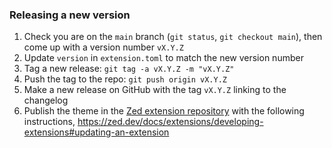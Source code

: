 ### Releasing a new version

 1. Check you are on the `main` branch (`git status`, `git checkout main`), then come up
    with a version number `vX.Y.Z`
 1. Update `version` in `extension.toml` to match the new version number
 1. Tag a new release: `git tag -a vX.Y.Z -m "vX.Y.Z"`
 1. Push the tag to the repo: `git push origin vX.Y.Z`
 1. Make a new release on GitHub with the tag `vX.Y.Z` linking to the changelog
 1. Publish the theme in the [Zed extension repository](https://zed.dev/extensions) with
    the following instructions,
    https://zed.dev/docs/extensions/developing-extensions#updating-an-extension
